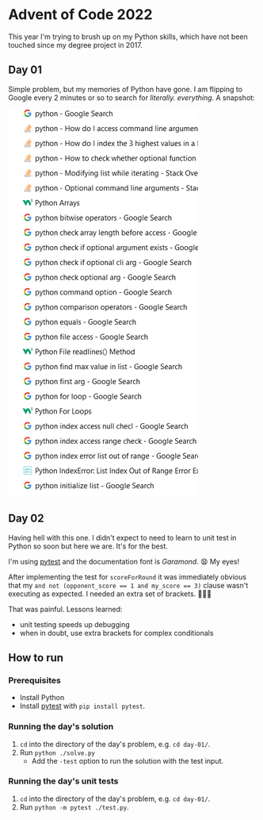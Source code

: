 # Advent of Code 2022

This year I'm trying to brush up on my Python skills, which have not been touched since my degree project in 2017.

## Day 01

Simple problem, but my memories of Python have gone. I am flipping to Google every 2 minutes or so to search for _literally. everything_. A snapshot:

![Screenshot of my ridiculous noob Google searches](./media/google-searches.png)

## Day 02

Having hell with this one. I didn't expect to need to learn to unit test in Python so soon but here we are. It's for the best.

I'm using [pytest](https://docs.pytest.org/en/7.2.x/) and the documentation font is _Garamond_. 😧 My eyes!

After implementing the test for `scoreForRound` it was immediately obvious that my `and not (opponent_score == 1 and my_score == 3)` clause wasn't executing as expected. I needed an extra set of brackets. 🤦🏻‍♀️

That was painful. Lessons learned:
- unit testing speeds up debugging
- when in doubt, use extra brackets for complex conditionals

## How to run

### Prerequisites

- Install Python
- Install [pytest](https://docs.pytest.org) with `pip install pytest`.

### Running the day's solution
1. `cd` into the directory of the day's problem, e.g. `cd day-01/`.
2. Run `python ./solve.py`
    - Add the `-test` option to run the solution with the test input.

### Running the day's unit tests
1. `cd` into the directory of the day's problem, e.g. `cd day-01/`.
2. Run `python -m pytest ./test.py`.